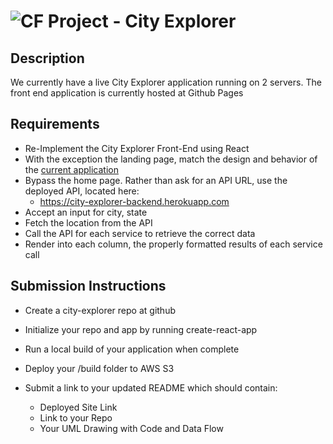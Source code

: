 ![CF](http://i.imgur.com/7v5ASc8.png) Project - City Explorer
====================================================================

## Description
We currently have a live City Explorer application running on 2 servers. The front end application is currently hosted at Github Pages

## Requirements
* Re-Implement the City Explorer Front-End using React
* With the exception the landing page, match the design and behavior of the [current application](https://codefellows.github.io/city_explorer/)
* Bypass the home page. Rather than ask for an API URL, use the deployed API, located here:
    * https://city-explorer-backend.herokuapp.com
* Accept an input for city, state
* Fetch the location from the API
* Call the API for each service to retrieve the correct data
* Render into each column, the properly formatted results of each service call

## Submission Instructions
* Create a city-explorer repo at github
* Initialize your repo and app by running create-react-app
* Run a local build of your application when complete
* Deploy your /build folder to AWS S3

* Submit a link to your updated README which should contain:
    * Deployed Site Link
    * Link to your Repo
    * Your UML Drawing with Code and Data Flow


